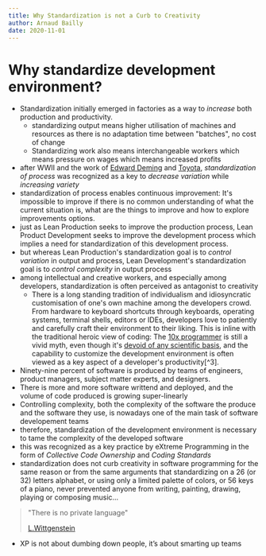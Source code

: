 ```yaml
---
title: Why Standardization is not a Curb to Creativity
author: Arnaud Bailly
date: 2020-11-01
---
```


# Why standardize development environment?

- Standardization initially emerged in factories as a way to _increase_ both production and productivity.
  - standardizing output means higher utilisation of machines and resources as there is no adaptation time between "batches", no cost of change
  - Standardizing work also means interchangeable workers which means pressure on wages which means increased profits
- after WWII and the work of [Edward Deming](https://deming.org/wp-content/uploads/2020/06/On-Statistical-Techniques-in-Industry-as-a-Natural-Resource-1952.pdf)  and [Toyota](https://global.toyota/en/company/vision-and-philosophy/production-system/), _standardization of process_ was recognized as a key to _decrease variation_ while _increasing variety_
- standardization of process enables continuous improvement: It's impossible to improve if there is no common understanding of what the current situation is, what are the things to improve and how to explore improvements options.
- just as Lean Production seeks to improve the production process, Lean Product Development seeks to improve the development process which implies a need for standardization of this development process.
- but whereas Lean Production's standardization goal is to _control variation_ in output and process, Lean Development's standardization goal is to _control complexity_ in output process
- among intellectual and creative workers, and especially among developers, standardization is often perceived as antagonist to creativity
  - There is a long standing tradition of individualism and idiosyncratic customisation of one's own machine among the developers crowd. From hardware to keyboard shortcuts through keyboards, operating systems, terminal shells, editors or IDEs, developers love to patiently and carefully craft their environment to their liking. This is inline with the traditional heroic view of coding: The [10x programmer](https://medium.com/ingeniouslysimple/the-origins-of-the-10x-developer-2e0177ecef60) is still a vivid myth, even though it's [devoid of any scientific basis](https://leanpub.com/leprechauns), and the capability to customize the development environment is often viewed as a key aspect of a developer's productivity[^3].
- Ninety-nine percent of software is produced by teams of engineers, product managers, subject matter experts, and designers.
- There is more and more software writtend and deployed, and the volume of code produced is growing super-linearly
- Controlling complexity, both the complexity of the software the produce and the software they use, is nowadays one of the main task of software developement teams
- therefore, standardization of the development environment is necessary to tame the complexity of the developed software
- this was recognized as a key practice by eXtreme Programming in the form of _Collective Code Ownership_ and _Coding Standards_
- standardization does not curb creativity in software programming for the same reason or from the same arguments that standardizing on a 26 (or 32) letters alphabet, or using only a limited palette of colors, or 56 keys of a piano, never prevented anyone from writing, painting, drawing, playing or composing music…

> "There is no private language"
>
> [L.Wittgenstein](https://plato.stanford.edu/entries/private-language/)

- XP is not about dumbing down people, it’s about smarting up teams
